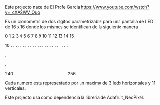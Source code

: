 Este projecto nace de El Profe Garcia
https://www.youtube.com/watch?v=_cXA2WV_Ouo

Es un cronometro de dos digitos parametrizable para una pantalla de LED de 16 x 16 donde los mismos se identifican de la siguiente manera

0  1  2  3  4  5  6  7  8  9  10  11  12  13  14  15

16  . . . . . . . . . . . . . . . . . . . . . . . .

.

.

240 . . . . . . . . . . . . . . . . . . . . . . 256

Cada numero esta representado por un maximo de 3 leds horizontales y 11 verticales.

Este projecto usa como dependencia la libreria de Adafruit_NeoPixel.
